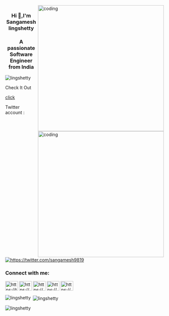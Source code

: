 <img align="right" alt="coding" width="400" scr="https://c8.alamy.com/comp/2FM1TT9/animation-of-human-brain-scope-scanning-and-binary-coding-on-black-background-2FM1TT9.jpg">
<h3 align="center">Hi 👋,I'm Sangamesh lingshetty </h3>
<h3 align="center">A passionate Software Engineer from India</h3>
<img align="right" alt="coding" width="400" scr="https://raw.githubusercontent.com/TheDudeThatCode/TheDudeThatCode/master/Assets/Designer.gif">

<p align="left"> <img src="https://komarev.com/ghpvc/?username=lingshetty&label=Profile%20views&color=0e75b6&style=flat" alt="lingshetty" /> </p>

<p>Check It Out </p>
<a href="https://sangamesh-35feb.web.app/">click </a>
<p align="left">Twitter account :  <a href="https://twitter.com/https://twitter.com/sangamesh9819" target="blank"><img src="https://img.shields.io/twitter/follow/https://twitter.com/sangamesh9819?logo=twitter&style=for-the-badge" alt="https://twitter.com/sangamesh9819" /></a> </p>

<h3 align="left">Connect with me:</h3>
<p align="left">
<a href="https://twitter.com/https://twitter.com/sangamesh9819" target="blank"><img align="center" src="https://raw.githubusercontent.com/rahuldkjain/github-profile-readme-generator/master/src/images/icons/Social/twitter.svg" alt="https://twitter.com/sangamesh9819" height="30" width="40" /></a>
<a href="https://linkedin.com/in/https://www.linkedin.com/in/sangamesh-lingshetty-5a6647279/" target="blank"><img align="center" src="https://raw.githubusercontent.com/rahuldkjain/github-profile-readme-generator/master/src/images/icons/Social/linked-in-alt.svg" alt="https://www.linkedin.com/in/sangamesh-lingshetty-5a6647279/" height="30" width="40" /></a>
<a href="https://instagram.com/https://www.instagram.com/sangamesh_lingshetty/" target="blank"><img align="center" src="https://raw.githubusercontent.com/rahuldkjain/github-profile-readme-generator/master/src/images/icons/Social/instagram.svg" alt="https://www.instagram.com/sangamesh_lingshetty/" height="30" width="40" /></a>
<a href="https://www.youtube.com/c/https://www.youtube.com/@sangamesh502" target="blank"><img align="center" src="https://raw.githubusercontent.com/rahuldkjain/github-profile-readme-generator/master/src/images/icons/Social/youtube.svg" alt="https://www.youtube.com/@sangamesh502" height="30" width="40" /></a>
<a href="https://www.hackerrank.com/https://www.hackerrank.com/profile/sangameshlingsh1" target="blank"><img align="center" src="https://raw.githubusercontent.com/rahuldkjain/github-profile-readme-generator/master/src/images/icons/Social/hackerrank.svg" alt="https://www.hackerrank.com/profile/sangameshlingsh1" height="30" width="40" /></a>
</p>

<p><img align="left" src="https://github-readme-stats.vercel.app/api/top-langs?username=lingshetty&show_icons=true&locale=en&layout=compact" alt="lingshetty" /></p>

<p>&nbsp;<img align="center" src="https://github-readme-stats.vercel.app/api?username=lingshetty&show_icons=true&locale=en" alt="lingshetty" /></p>

<p><img align="center" src="https://github-readme-streak-stats.herokuapp.com/?user=lingshetty&" alt="lingshetty" /></p>
